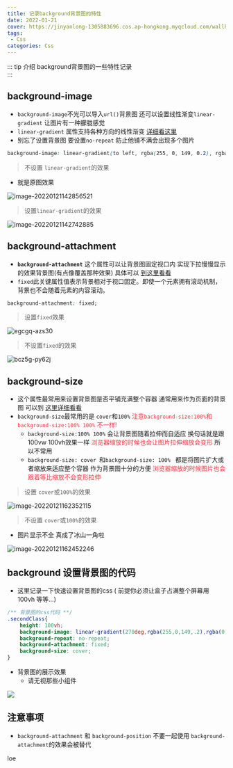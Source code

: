 ```yaml
---
title: 记录background背景图的特性
date: 2022-01-21
cover: https://jinyanlong-1305883696.cos.ap-hongkong.myqcloud.com/wallhaven-6o7z77.jpg
tags:
 - Css
categories: Css
---
```


::: tip 介绍
background背景图的一些特性记录<br>
:::

<!-- more -->

## background-image 

* `background-image`不光可以导入`url()`背景图  还可以设置线性渐变`linear-gradient` 让图片有一种朦胧感觉
* `linear-gradient` 属性支持各种方向的线性渐变 [详细看这里](https://developer.mozilla.org/zh-CN/docs/Web/CSS/gradient/linear-gradient())
* 别忘了设置背景图 要设置`no-repeat` 防止他铺不满会出现多个图片

```css
background-image: linear-gradient(to left, rgba(255, 0, 149, 0.2), rgba(0, 247, 255, 0.2)), url(https://jinyanlong-1305883696.cos.ap-hongkong.myqcloud.com/gaitubao_background_oeuhe7_webp.webp) no-repeat;
```

> 不设置 `linear-gradient`的效果 

* 就是原图效果

![image-20220121142856521](https://jinyanlong-1305883696.cos.ap-hongkong.myqcloud.com/image-20220121142856521.png)

> 设置`linear-gradient`的效果

![image-20220121142742885](https://jinyanlong-1305883696.cos.ap-hongkong.myqcloud.com/image-20220121142742885.png)

## background-attachment

* **`background-attachment`** 这个属性可以让背景图固定视口内 实现下拉慢慢显示的效果背景图(有点像覆盖那种效果) 具体可以 [到这里看看](https://developer.mozilla.org/zh-CN/docs/Web/CSS/background-attachment)
* `fixed`此关键属性值表示背景相对于视口固定。即使一个元素拥有滚动机制，背景也不会随着元素的内容滚动。

```css
background-attachment: fixed;
```

> 设置`fixed`效果

![egcgq-azs30](https://jinyanlong-1305883696.cos.ap-hongkong.myqcloud.com/egcgq-azs30.gif)

> 不设置`fixed`的效果

![bcz5g-py62j](https://jinyanlong-1305883696.cos.ap-hongkong.myqcloud.com/bcz5g-py62j.gif)

## background-size

* 这个属性最常用来设置背景图是否平铺充满整个容器 通常用来作为页面的背景图 可以到 [这里详细看看](https://developer.mozilla.org/zh-CN/docs/Web/CSS/background-size)
* `background-size`最常用的是 `cover`和`100%` <font color =#ff3040>注意`background-size:100%`和`background-size:100% 100%`  不一样!</font>
  * `background-size:100% 100%` 会让背景图随着拉伸而自适应 换句话就是跟100vw 100vh效果一样 <font color =#ff3040>浏览器缩放的时候也会让图片拉伸缩放会变形</font> 所以不常用
  * `background-size: cover `和`background-size: 100% ` 都是将图片扩大或者缩放来适应整个容器 作为背景图十分的方便   <font color =#ff3040>浏览器缩放的时候图片也会跟着等比缩放不会变形拉伸</font> 

> 设置 `cover`或`100%`的效果

![image-20220121162352115](https://jinyanlong-1305883696.cos.ap-hongkong.myqcloud.com/image-20220121162352115.png)

> 不设置 `cover`或`100%`的效果

* 图片显示不全 真成了冰山一角啦

![image-20220121162452246](https://jinyanlong-1305883696.cos.ap-hongkong.myqcloud.com/image-20220121162452246.png)

## background 设置背景图的代码

* 这里记录一下快速设置背景图的css ( 前提你必须让盒子占满整个屏幕用100vh 等等...)

```css
/** 背景图的css代码 **/
.secondClass{
    height: 100vh;
    background-image: linear-gradient(270deg,rgba(255,0,149,.2),rgba(0,247,255,.2)),url(https://jinyanlong-1305883696.cos.ap-hongkong.myqcloud.com/gaitubao_background_oeuhe7_webp.webp);
    background-repeat: no-repeat;
    background-attachment: fixed;
    background-size: cover;
}
```

* 背景图的展示效果
  * 请无视那些小组件

![](https://jinyanlong-1305883696.cos.ap-hongkong.myqcloud.com/image-20220121162855958.png)

## 注意事项

* `background-attachment` 和 `background-position` 不要一起使用 `background-attachment`的效果会被替代

loe
